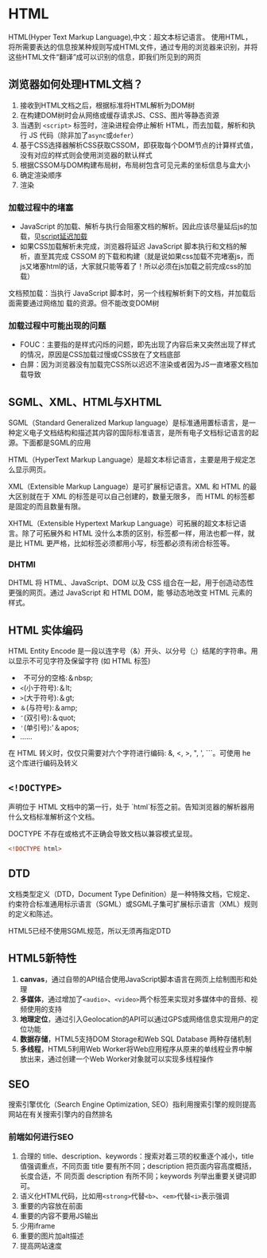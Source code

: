 # HTML
HTML(Hyper Text Markup Language),中文：超文本标记语言。
使用HTML，将所需要表达的信息按某种规则写成HTML文件，通过专用的浏览器来识别，并将这些HTML文件“翻译”成可以识别的信息，即我们所见到的网页
## 浏览器如何处理HTML文档？
1. 接收到HTML文档之后，根据标准将HTML解析为DOM树
2. 在构建DOM树时会从网络或缓存请求JS、CSS、图片等静态资源
3. 当遇到 `<script>` 标签时，渲染进程会停止解析 HTML，而去加载，解析和执行 JS 代码（除非加了`async`或`defer`）
4. 基于CSS选择器解析CSS获取CSSOM，即获取每个DOM节点的计算样式值，没有对应的样式则会使用浏览器的默认样式
5. 根据CSSOM与DOM构建布局树，布局树包含可见元素的坐标信息与盒大小
6. 确定渲染顺序
7. 渲染
### 加载过程中的堵塞
- JavaScript 的加载、解析与执行会阻塞文档的解析。因此应该尽量延后js的加载，见[script延迟加载](html_tag.md)
- 如果CSS加载解析未完成，浏览器将延迟 JavaScript 脚本执行和文档的解析，直至其完成 CSSOM 的下载和构建（就是说如果css加载不完堵塞js，而js又堵塞html的话，大家就只能等着了！所以必须在js加载之前完成css的加载）

文档预加载：当执行 JavaScript 脚本时，另一个线程解析剩下的文档，并加载后面需要通过网络加
载的资源。但不能改变DOM树

### 加载过程中可能出现的问题
- FOUC：主要指的是样式闪烁的问题，即先出现了内容后来又突然出现了样式的情况，原因是CSS加载过慢或CSS放在了文档底部
- 白屏：因为浏览器没有加载完CSS所以迟迟不渲染或者因为JS一直堵塞文档加载导致

## SGML、XML、HTML与XHTML
SGML（Standard Generalized Markup language）是标准通用置标语言，是一种定义电子文档结构和描述其内容的国际标准语言，是所有电子文档标记语言的起源。下面都是SGML的应用

HTML（HyperText Markup Language）是超文本标记语言，主要是用于规定怎么显示网页。

XML（Extensible Markup Language）是可扩展标记语言。XML 和 HTML 的最大区别就在于 XML 的标签是可以自己创建的，数量无限多，
而 HTML 的标签都是固定的而且数量有限。

XHTML（Extensible Hypertext Markup Language）可拓展的超文本标记语言。除了可拓展外和 HTML 没什么本质的区别，标签都一样，用法也都一样，就是比 HTML
更严格，比如标签必须都用小写，标签都必须有闭合标签等。

### DHTMl
DHTML 将 HTML、JavaScript、DOM 以及 CSS 组合在一起，用于创造动态性更强的网页。通过 JavaScript 和 HTML DOM，能
够动态地改变 HTML 元素的样式。

## HTML 实体编码
HTML Entity Encode 是一段以连字号（&）开头、以分号（;）结尾的字符串。用以显示不可见字符及保留字符 (如 HTML 标签)

- ` `不可分的空格:＆nbsp;
- `<`(小于符号):＆lt;
- `>`(大于符号):＆gt; 
- `＆`(与符号):＆amp;
- `″`(双引号):＆quot;
- `'`(单引号):'＆apos; 
- ……

在 HTML 转义时，仅仅只需要对六个字符进行编码: &, <, >, ", ', ```。可使用 he 这个库进行编码及转义

## `<!DOCTYPE>`

<!DOCTYPE>声明位于 HTML 文档中的第一行，处于 `html`标签之前。告知浏览器的解析器用什么文档标准解析这个文档。

DOCTYPE 不存在或格式不正确会导致文档以兼容模式呈现。

```html
<!DOCTYPE html>
```

## DTD
文档类型定义（DTD，Document Type Definition）是一种特殊文档，它规定、约束符合标准通用标示语言（SGML）或SGML子集可扩展标示语言（XML）规则的定义和陈述。

HTML5已经不使用SGML规范，所以无须再指定DTD

## HTML5新特性
1. **canvas**，通过自带的API结合使用JavaScript脚本语言在网页上绘制图形和处理
2. **多媒体**，通过增加了`<audio>`、`<video>`两个标签来实现对多媒体中的音频、视频使用的支持
3. **地理定位**，通过引入Geolocation的API可以通过GPS或网络信息实现用户的定位功能
4. **数据存储**，HTML5支持DOM Storage和Web SQL Database 两种存储机制
5. **多线程**，HTML5利用Web Worker将Web应用程序从原来的单线程业界中解放出来，通过创建一个Web Worker对象就可以实现多线程操作

## SEO
搜索引擎优化（Search Engine Optimization, SEO）指利用搜索引擎的规则提高网站在有关搜索引擎内的自然排名
### 前端如何进行SEO
1. 合理的 title、description、keywords：搜索对着三项的权重逐个减小，title 值强调重点，不同页面 title 要有所不同；description 把页面内容高度概括，长度合适，不
   同页面 description 有所不同；keywords 列举出重要关键词即可。
2. 语义化HTML代码，比如用`<strong>`代替`<b>`、`<em>`代替`<i>`表示强调
3. 重要的内容放在前面
4. 重要的内容不要用JS输出
5. 少用iframe
6. 重要的图片加alt描述
7. 提高网站速度

